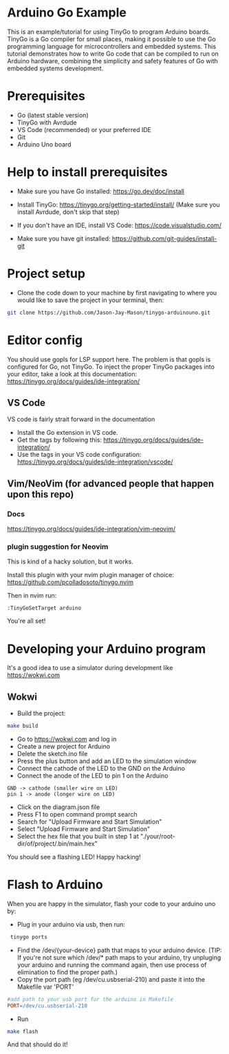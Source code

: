 # Arduino Go Example
This is an example/tutorial for using TinyGo to program Arduino boards. TinyGo is a Go compiler for small places, making it possible to use the Go programming language for microcontrollers and embedded systems. This tutorial demonstrates how to write Go code that can be compiled to run on Arduino hardware, combining the simplicity and safety features of Go with embedded systems development.

# Prerequisites

- Go (latest stable version)
- TinyGo with Avrdude
- VS Code (recommended) or your preferred IDE
- Git
- Arduino Uno board

# Help to install prerequisites
- Make sure you have Go installed:
https://go.dev/doc/install

- Install TinyGo:
https://tinygo.org/getting-started/install/
(Make sure you install Avrdude, don't skip that step)

- If you don't have an IDE, install VS Code:
https://code.visualstudio.com/

- Make sure you have git installed:
https://github.com/git-guides/install-git

# Project setup
- Clone the code down to your machine by first navigating to where you would like to save the project in your terminal, then:
```bash
git clone https://github.com/Jason-Jay-Mason/tinygo-arduinouno.git
```


# Editor config
You should use gopls for LSP support here. The problem is that gopls is configured for Go, not TinyGo. To inject the proper TinyGo packages into your editor, take a look at this documentation:
https://tinygo.org/docs/guides/ide-integration/

## VS Code
VS code is fairly strait forward in the documentation
- Install the Go extension in VS code.
- Get the tags by following this: https://tinygo.org/docs/guides/ide-integration/
- Use the tags in your VS code configuration: https://tinygo.org/docs/guides/ide-integration/vscode/

## Vim/NeoVim (for advanced people that happen upon this repo)
### Docs
https://tinygo.org/docs/guides/ide-integration/vim-neovim/

### plugin suggestion for Neovim
This is kind of a hacky solution, but it works.

Install this plugin with your nvim plugin manager of choice:
https://github.com/pcolladosoto/tinygo.nvim

Then in nvim run:
```vim
:TinyGoSetTarget arduino
```
You're all set!

# Developing your Arduino program
It's a good idea to use a simulator during development like https://wokwi.com

## Wokwi
- Build the project:
```bash
make build
```
- Go to https://wokwi.com and log in
- Create a new project for Arduino
- Delete the sketch.ino file
- Press the plus button and add an LED to the simulation window
- Connect the cathode of the LED to the GND on the Arduino 
- Connect the anode of the LED to pin 1 on the Arduino
```
GND -> cathode (smaller wire on LED)
pin 1 -> anode (longer wire on LED)

```
- Click on the diagram.json file
- Press F1 to open command prompt search
- Search for "Upload Firmware and Start Simulation"
- Select "Upload Firmware and Start Simulation"
- Select the hex file that you built in step 1 at "./your/root-dir/of/project/.bin/main.hex"

You should see a flashing LED! Happy hacking!

# Flash to Arduino
When you are happy in the simulator, flash your code to your arduino uno by:

- Plug in your arduino via usb, then run:
```bash
 tinygo ports
```
- Find the /dev/{your-device} path that maps to your arduino device.
(TIP: If you're not sure which /dev/* path maps to your arduino, try unpluging your arduino and running the command again, then use process of elimination to find the proper path.)
- Copy the port path (eg /dev/cu.usbserial-210) and paste it into the Makefile var 'PORT'
```Makefile
#add path to your usb port for the arduino in Makefile
PORT=/dev/cu.usbserial-210
```
- Run 
```bash
make flash
```

And that should do it!
